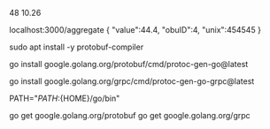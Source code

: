 



48 10.26









localhost:3000/aggregate
{
"value":44.4,
"obuID":4,
"unix":454545
}




sudo apt install -y protobuf-compiler

go install google.golang.org/protobuf/cmd/protoc-gen-go@latest

go install google.golang.org/grpc/cmd/protoc-gen-go-grpc@latest

PATH="${PATH}:${HOME}/go/bin"

go get google.golang.org/protobuf 
go get google.golang.org/grpc